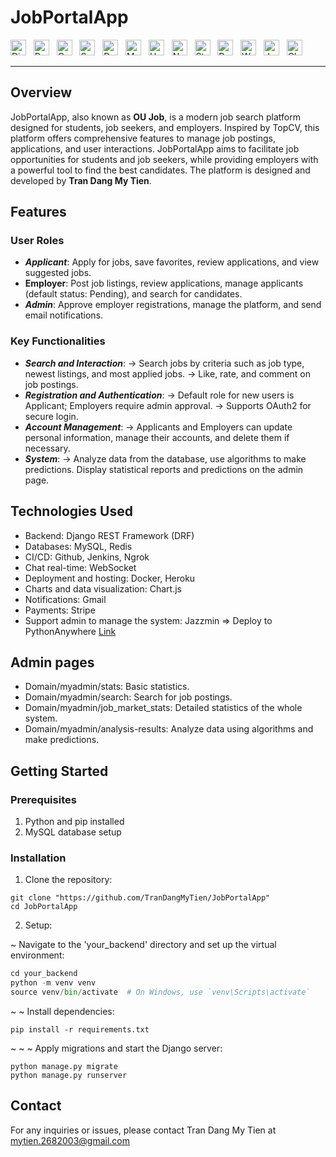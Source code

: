 # JobPortalApp 
<span><img src="https://img.shields.io/badge/Django-092E20?style=for-the-badge&logo=django&logoColor=white" alt="Django logo" title="Django" height="25" /></span>
&nbsp;
<span><img src="https://img.shields.io/badge/Python-3776AB?style=for-the-badge&logo=python&logoColor=white" alt="Python logo" title="Python" height="25" /></span>
&nbsp;
<span><img src="https://img.shields.io/badge/Canva-00C4CC?style=for-the-badge&logo=canva&logoColor=white" alt="Canva logo" title="Canva" height="25" /></span>
&nbsp;
<span><img src="https://img.shields.io/badge/Swagger-85EA2D?style=for-the-badge&logo=swagger&logoColor=black" alt="Swagger logo" title="Swagger" height="25" /></span>
&nbsp;
<span><img src="https://img.shields.io/badge/Docker-2496ED?style=for-the-badge&logo=docker&logoColor=white" alt="Docker logo" title="Docker" height="25" /></span>
&nbsp;
<span><img src="https://img.shields.io/badge/MySQL-00758F?style=for-the-badge&logo=mysql&logoColor=white" alt="MySQL logo" title="MySQL" height="25" /></span>
&nbsp;
<span><img src="https://img.shields.io/badge/Heroku-430098?style=for-the-badge&logo=heroku&logoColor=white" alt="Heroku logo" title="Heroku" height="25" /></span>
&nbsp;
<span><img src="https://img.shields.io/badge/Gmail Notifications-D14836?style=for-the-badge&logo=gmail&logoColor=white" alt="Notification Gmail logo" title="Notification Gmail" height="25" /></span>
&nbsp;
<span><img src="https://img.shields.io/badge/Stripe-008CDD?style=for-the-badge&logo=stripe&logoColor=white" alt="Stripe logo" title="Stripe" height="25" /></span>
&nbsp;
<span><img src="https://img.shields.io/badge/Redis-DC382D?style=for-the-badge&logo=redis&logoColor=white" alt="Redis logo" title="Redis" height="25" /></span>
&nbsp;
<span><img src="https://img.shields.io/badge/WebSocket-000000?style=for-the-badge&logo=websocket&logoColor=white" alt="WebSocket logo" title="WebSocket" height="25" /></span>
&nbsp; 
<span><img src="https://img.shields.io/badge/Jazzmin-6F2DA8?style=for-the-badge&logo=python&logoColor=white" alt="Jazzmin logo" title="Jazzmin" height="25" /></span>
&nbsp;
<span><img src="https://img.shields.io/badge/Chart.js-FF6384?style=for-the-badge&logo=chartdotjs&logoColor=white" alt="Chart.js logo" title="Chart.js" height="25" /></span>
&nbsp;

***
## Overview
JobPortalApp, also known as **OU Job**, is a modern job search platform designed for students, job seekers, and employers. Inspired by TopCV, this platform offers comprehensive features to manage job postings, applications, and user interactions. JobPortalApp aims to facilitate job opportunities for students and job seekers, while providing employers with a powerful tool to find the best candidates. The platform is designed and developed by **Tran Dang My Tien**.
## Features
### User Roles 
- ***Applicant***: Apply for jobs, save favorites, review applications, and view suggested jobs. 
- **Employer**: Post job listings, review applications, manage applicants (default status: Pending), and search for candidates.
- ***Admin***: Approve employer registrations, manage the platform, and send email notifications.
### Key Functionalities
- ***Search and Interaction***: 
$\to$ Search jobs by criteria such as job type, newest listings, and most applied jobs.
$\to$ Like, rate, and comment on job postings.
- ***Registration and Authentication***:
$\to$ Default role for new users is Applicant; Employers require admin approval.
$\to$ Supports OAuth2 for secure login.
- ***Account Management***:
$\to$ Applicants and Employers can update personal information, manage their accounts, and delete them if necessary.
- ***System***:
$\to$ Analyze data from the database, use algorithms to make predictions. Display statistical reports and predictions on the admin page.

## Technologies Used
* Backend: Django REST Framework (DRF)
* Databases: MySQL, Redis
* CI/CD: Github, Jenkins, Ngrok 
* Chat real-time: WebSocket 
* Deployment and hosting: Docker, Heroku 
* Charts and data visualization: Chart.js
* Notifications: Gmail
* Payments: Stripe
* Support admin to manage the system: Jazzmin
=> Deploy to PythonAnywhere [Link](https://tdmtien.pythonanywhere.com/ )

## Admin pages
* Domain/myadmin/stats: Basic statistics.
* Domain/myadmin/search: Search for job postings.
* Domain/myadmin/job_market_stats: Detailed statistics of the whole system.
* Domain/myadmin/analysis-results: Analyze data using algorithms and make predictions.


## Getting Started
### Prerequisites
1. Python and pip installed
2. MySQL database setup
### Installation
1. Clone the repository:
``` git
git clone "https://github.com/TranDangMyTien/JobPortalApp"
cd JobPortalApp
```
2. Setup:

~ Navigate to the 'your_backend' directory and set up the virtual environment:
```python 
cd your_backend
python -m venv venv
source venv/bin/activate  # On Windows, use `venv\Scripts\activate`
```
~ ~ Install dependencies:
``` 
pip install -r requirements.txt
```
~ ~ ~ Apply migrations and start the Django server:
``` 
python manage.py migrate
python manage.py runserver
```
## Contact
For any inquiries or issues, please contact Tran Dang My Tien at [mytien.2682003@gmail.com](mytien.2682003@gmail.com)
